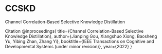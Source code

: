 # CCSKD
Channel Correlation-Based Selective Knowledge Distillation

Citation
@inproceedings{
  title={Channel Correlation-Based Selective Knowledge
Distillation},
  author={Jianping Gou, Xiangshuo Xiong, Baosheng Yu, Yibing Zhan, Zhang Yi},
  booktitle={IEEE Transactions on Cognitive and Developmental Systems (under minor revision)},
  year={2022}
}
